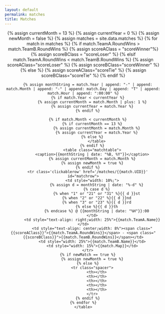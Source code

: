 ```yaml
---
layout: default
permalink: matches
title: Matches
---
```

<div align="center" class="matchresult">
    {% assign currentMonth = 13 %}
    {% assign currentYear = 0 %}
    {% assign newMonth = false %}
    {% assign matches = site.data.matches %}
    {% for match in matches %}
        {% if match.TeamA.RoundWins > match.TeamB.RoundWins %} 
            {% assign scoreAClass = "scoreWinner"%} 
            {% assign scoreBClass = "scoreLoser" %} 
        {% elsif match.TeamA.RoundWins < match.TeamB.RoundWins %} 
            {% assign scoreAClass="scoreLoser" %} 
            {% assign scoreBClass="scoreWinner" %} 
        {% else %} 
            {% assign scoreAClass="scoreTie" %} 
            {% assign scoreBClass="scoreTie" %} 
        {% endif %} 

        {% assign monthString = match.Year | append: "-" | append: match.Month | append: "-" | append: match.Day | append: "T" | append: match.Hour | append: ":00:00" %}
        {% if match.Year < currentYear %}
            {% assign currentMonth = match.Month | plus: 1 %}
            {% assign currentYear = match.Year %}
        {% endif %}

        {% if match.Month < currentMonth %}
            {% if currentMonth == 13 %}
                {% assign currentMonth = match.Month %}
                {% assign currentYear = match.Year %}
            {% else %}
                </table>
            {% endif %}
            <table class="matchtable">
            <caption>{{monthString | date: "%B, %Y"}}</caption>
            {% assign currentMonth = match.Month %}
            {% assign newMonth = true %}
        {% endif %}
        <tr class='clickablerow' href='/matches/{{match.UID}}' id="matchrow">
            <td style="width: 10%;">
                {% assign d = monthString | date: "%-d" %}
                {% case d %}
                {% when "1" or "21" or "31" %}{{ d }}st
                {% when "2" or "22" %}{{ d }}nd
                {% when "3" or "23" %}{{ d }}rd
                {% else %}{{ d }}th
                {% endcase %} @ {{monthString | date: "%H"}}:00
            </td>
            <td style="text-align: right;width: 25%">{{match.TeamA.Name}}</td>
            <td style="text-align: center;width: 8%"><span class="{{scoreAClass}}">{{match.TeamA.RoundWins}}</span> - <span class="{{scoreBClass}}">{{match.TeamB.RoundWins}}</span></td>
            <td style="width: 25%">{{match.TeamB.Name}}</td>
            <td style="width: 15%">{{match.Map}}</td>
        </tr>
        {% if newMatch == true %}
            {% assign newMonth = true %}
        {% else %}
            <tr class="spacer">
                <th></th>
                <th></th>
                <th></th>
                <th></th>
                <th></th>
            </tr>
        {% endif %}
    {% endfor %}
    </table>